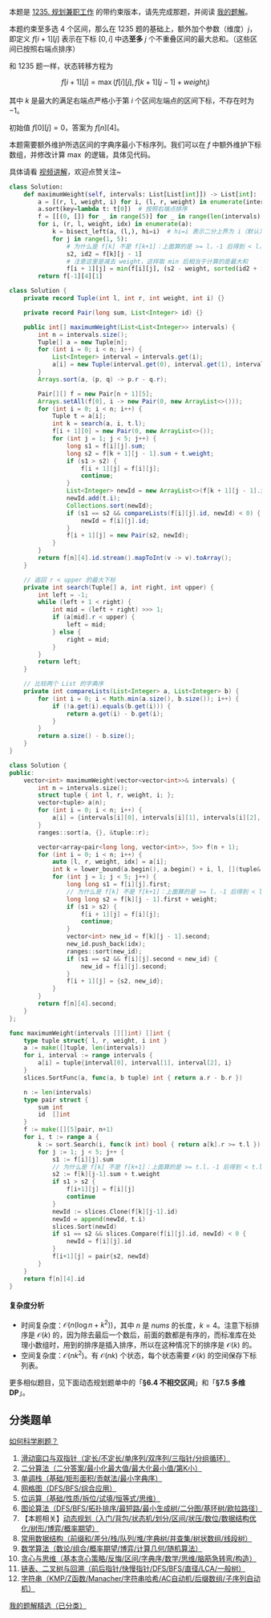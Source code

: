 本题是 [1235. 规划兼职工作](https://leetcode.cn/problems/maximum-profit-in-job-scheduling/) 的带约束版本，请先完成那题，并阅读 [我的题解](https://leetcode.cn/problems/maximum-profit-in-job-scheduling/solutions/1913089/dong-tai-gui-hua-er-fen-cha-zhao-you-hua-zkcg/)。

本题约束至多选 $4$ 个区间，那么在 1235 题的基础上，额外加个参数（维度）$j$，即定义 $f[i+1][j]$ 表示在下标 $[0,i]$ 中选**至多** $j$ 个不重叠区间的最大总和。（这些区间已按照右端点排序）

和 1235 题一样，状态转移方程为

$$
f[i+1][j] = \max(f[i][j], f[k+1][j-1]+\textit{weight}_i)
$$

其中 $k$ 是最大的满足右端点严格小于第 $i$ 个区间左端点的区间下标，不存在时为 $-1$。

初始值 $f[0][j]=0$，答案为 $f[n][4]$。

本题需要额外维护所选区间的字典序最小下标序列。我们可以在 $f$ 中额外维护下标数组，并修改计算 $\max$ 的逻辑，具体见代码。

具体请看 [视频讲解](https://www.bilibili.com/video/BV18srKYLEd8/?t=28m55s)，欢迎点赞关注~

```py [sol-Python3]
class Solution:
    def maximumWeight(self, intervals: List[List[int]]) -> List[int]:
        a = [(r, l, weight, i) for i, (l, r, weight) in enumerate(intervals)]
        a.sort(key=lambda t: t[0])  # 按照右端点排序
        f = [[(0, []) for _ in range(5)] for _ in range(len(intervals) + 1)]
        for i, (r, l, weight, idx) in enumerate(a):
            k = bisect_left(a, (l,), hi=i)  # hi=i 表示二分上界为 i（默认为 n）
            for j in range(1, 5):
                # 为什么是 f[k] 不是 f[k+1]：上面算的是 >= l，-1 后得到 < l，但由于还要 +1，抵消了
                s2, id2 = f[k][j - 1]
                # 注意这里是减去 weight，这样取 min 后相当于计算的是最大和
                f[i + 1][j] = min(f[i][j], (s2 - weight, sorted(id2 + [idx])))
        return f[-1][4][1]
```

```java [sol-Java]
class Solution {
    private record Tuple(int l, int r, int weight, int i) {}

    private record Pair(long sum, List<Integer> id) {}

    public int[] maximumWeight(List<List<Integer>> intervals) {
        int n = intervals.size();
        Tuple[] a = new Tuple[n];
        for (int i = 0; i < n; i++) {
            List<Integer> interval = intervals.get(i);
            a[i] = new Tuple(interval.get(0), interval.get(1), interval.get(2), i);
        }
        Arrays.sort(a, (p, q) -> p.r - q.r);

        Pair[][] f = new Pair[n + 1][5];
        Arrays.setAll(f[0], i -> new Pair(0, new ArrayList<>()));
        for (int i = 0; i < n; i++) {
            Tuple t = a[i];
            int k = search(a, i, t.l);
            f[i + 1][0] = new Pair(0, new ArrayList<>());
            for (int j = 1; j < 5; j++) {
                long s1 = f[i][j].sum;
                long s2 = f[k + 1][j - 1].sum + t.weight;
                if (s1 > s2) {
                    f[i + 1][j] = f[i][j];
                    continue;
                }
                List<Integer> newId = new ArrayList<>(f[k + 1][j - 1].id);
                newId.add(t.i);
                Collections.sort(newId);
                if (s1 == s2 && compareLists(f[i][j].id, newId) < 0) {
                    newId = f[i][j].id;
                }
                f[i + 1][j] = new Pair(s2, newId);
            }
        }
        return f[n][4].id.stream().mapToInt(v -> v).toArray();
    }

    // 返回 r < upper 的最大下标
    private int search(Tuple[] a, int right, int upper) {
        int left = -1;
        while (left + 1 < right) {
            int mid = (left + right) >>> 1;
            if (a[mid].r < upper) {
                left = mid;
            } else {
                right = mid;
            }
        }
        return left;
    }

    // 比较两个 List 的字典序
    private int compareLists(List<Integer> a, List<Integer> b) {
        for (int i = 0; i < Math.min(a.size(), b.size()); i++) {
            if (!a.get(i).equals(b.get(i))) {
                return a.get(i) - b.get(i);
            }
        }
        return a.size() - b.size();
    }
}
```

```cpp [sol-C++]
class Solution {
public:
    vector<int> maximumWeight(vector<vector<int>>& intervals) {
        int n = intervals.size();
        struct tuple { int l, r, weight, i; };
        vector<tuple> a(n);
        for (int i = 0; i < n; i++) {
            a[i] = {intervals[i][0], intervals[i][1], intervals[i][2], i};
        }
        ranges::sort(a, {}, &tuple::r);

        vector<array<pair<long long, vector<int>>, 5>> f(n + 1);
        for (int i = 0; i < n; i++) {
            auto [l, r, weight, idx] = a[i];
            int k = lower_bound(a.begin(), a.begin() + i, l, [](tuple& t, int val) { return t.r < val; }) - a.begin();
            for (int j = 1; j < 5; j++) {
                long long s1 = f[i][j].first;
			    // 为什么是 f[k] 不是 f[k+1]：上面算的是 >= l，-1 后得到 < l，但由于还要 +1，抵消了
                long long s2 = f[k][j - 1].first + weight;
                if (s1 > s2) {
                    f[i + 1][j] = f[i][j];
                    continue;
                }
                vector<int> new_id = f[k][j - 1].second;
                new_id.push_back(idx);
                ranges::sort(new_id);
                if (s1 == s2 && f[i][j].second < new_id) {
                    new_id = f[i][j].second;
                }
                f[i + 1][j] = {s2, new_id};
            }
        }
        return f[n][4].second;
    }
};
```

```go [sol-Go]
func maximumWeight(intervals [][]int) []int {
	type tuple struct{ l, r, weight, i int }
	a := make([]tuple, len(intervals))
	for i, interval := range intervals {
		a[i] = tuple{interval[0], interval[1], interval[2], i}
	}
	slices.SortFunc(a, func(a, b tuple) int { return a.r - b.r })

	n := len(intervals)
	type pair struct {
		sum int
		id  []int
	}
	f := make([][5]pair, n+1)
	for i, t := range a {
		k := sort.Search(i, func(k int) bool { return a[k].r >= t.l })
		for j := 1; j < 5; j++ {
			s1 := f[i][j].sum
			// 为什么是 f[k] 不是 f[k+1]：上面算的是 >= t.l，-1 后得到 < t.l，但由于还要 +1，抵消了
			s2 := f[k][j-1].sum + t.weight
			if s1 > s2 {
				f[i+1][j] = f[i][j]
				continue
			}
			newId := slices.Clone(f[k][j-1].id)
			newId = append(newId, t.i)
			slices.Sort(newId)
			if s1 == s2 && slices.Compare(f[i][j].id, newId) < 0 {
				newId = f[i][j].id
			}
			f[i+1][j] = pair{s2, newId}
		}
	}
	return f[n][4].id
}
```

#### 复杂度分析

- 时间复杂度：$\mathcal{O}(n(\log n + k^2))$，其中 $n$ 是 $\textit{nums}$ 的长度，$k=4$。注意下标排序是 $\mathcal{O}(k)$ 的，因为除去最后一个数后，前面的数都是有序的，而标准库在处理小数组时，用到的排序是插入排序，所以在这种情况下的排序是 $\mathcal{O}(k)$ 的。
- 空间复杂度：$\mathcal{O}(nk^2)$。有 $\mathcal{O}(nk)$ 个状态，每个状态需要 $\mathcal{O}(k)$ 的空间保存下标列表。

更多相似题目，见下面动态规划题单中的「**§6.4 不相交区间**」和「**§7.5 多维 DP**」。

## 分类题单

[如何科学刷题？](https://leetcode.cn/circle/discuss/RvFUtj/)

1. [滑动窗口与双指针（定长/不定长/单序列/双序列/三指针/分组循环）](https://leetcode.cn/circle/discuss/0viNMK/)
2. [二分算法（二分答案/最小化最大值/最大化最小值/第K小）](https://leetcode.cn/circle/discuss/SqopEo/)
3. [单调栈（基础/矩形面积/贡献法/最小字典序）](https://leetcode.cn/circle/discuss/9oZFK9/)
4. [网格图（DFS/BFS/综合应用）](https://leetcode.cn/circle/discuss/YiXPXW/)
5. [位运算（基础/性质/拆位/试填/恒等式/思维）](https://leetcode.cn/circle/discuss/dHn9Vk/)
6. [图论算法（DFS/BFS/拓扑排序/最短路/最小生成树/二分图/基环树/欧拉路径）](https://leetcode.cn/circle/discuss/01LUak/)
7. 【本题相关】[动态规划（入门/背包/状态机/划分/区间/状压/数位/数据结构优化/树形/博弈/概率期望）](https://leetcode.cn/circle/discuss/tXLS3i/)
8. [常用数据结构（前缀和/差分/栈/队列/堆/字典树/并查集/树状数组/线段树）](https://leetcode.cn/circle/discuss/mOr1u6/)
9. [数学算法（数论/组合/概率期望/博弈/计算几何/随机算法）](https://leetcode.cn/circle/discuss/IYT3ss/)
10. [贪心与思维（基本贪心策略/反悔/区间/字典序/数学/思维/脑筋急转弯/构造）](https://leetcode.cn/circle/discuss/g6KTKL/)
11. [链表、二叉树与回溯（前后指针/快慢指针/DFS/BFS/直径/LCA/一般树）](https://leetcode.cn/circle/discuss/K0n2gO/)
12. [字符串（KMP/Z函数/Manacher/字符串哈希/AC自动机/后缀数组/子序列自动机）](https://leetcode.cn/circle/discuss/SJFwQI/)

[我的题解精选（已分类）](https://github.com/EndlessCheng/codeforces-go/blob/master/leetcode/SOLUTIONS.md)
